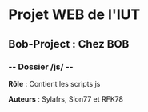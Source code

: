 # Projet WEB de l'IUT
## Bob-Project : Chez BOB
### -- Dossier /js/ --

**Rôle** : Contient les scripts js

**Auteurs** :
Sylafrs, Sion77 et RFK78
